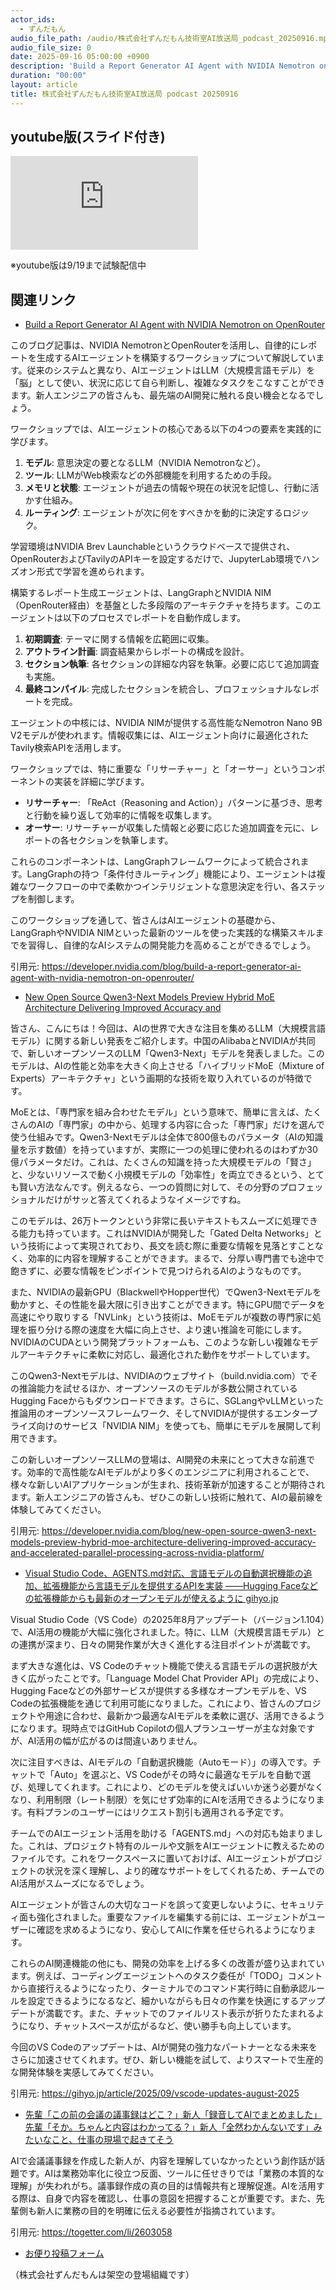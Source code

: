 ```yaml
---
actor_ids:
  - ずんだもん
audio_file_path: /audio/株式会社ずんだもん技術室AI放送局_podcast_20250916.mp3
audio_file_size: 0
date: 2025-09-16 05:00:00 +0900
description: 'Build a Report Generator AI Agent with NVIDIA Nemotron on OpenRouter、New Open Source Qwen3-Next Models Preview Hybrid MoE Architecture Delivering Improved Accuracy and、Visual Studio Code、AGENTS.md対応、言語モデルの自動選択機能の追加、拡張機能から言語モデルを提供するAPIを実装 ——Hugging Faceなどの拡張機能からも最新のオープンモデルが使えるように  gihyo.jp、先輩「この前の会議の議事録はどこ？」新人「録音してAIでまとめました」先輩「そか。ちゃんと内容はわかってる？」新人「全然わかんないです」みたいなこと、仕事の現場で起きてそう'
duration: "00:00"
layout: article
title: 株式会社ずんだもん技術室AI放送局 podcast 20250916
---
```


## youtube版(スライド付き)

<div class="article-video"><iframe src="https://www.youtube.com/embed/PhULvHcQA8E" title="YouTube video player" frameborder="0" allow="accelerometer; autoplay; clipboard-write; encrypted-media; gyroscope; picture-in-picture; web-share" referrerpolicy="strict-origin-when-cross-origin" allowfullscreen></iframe></div>

※youtube版は9/19まで試験配信中

## 関連リンク


- [Build a Report Generator AI Agent with NVIDIA Nemotron on OpenRouter](https://developer.nvidia.com/blog/build-a-report-generator-ai-agent-with-nvidia-nemotron-on-openrouter/)  


このブログ記事は、NVIDIA NemotronとOpenRouterを活用し、自律的にレポートを生成するAIエージェントを構築するワークショップについて解説しています。従来のシステムと異なり、AIエージェントはLLM（大規模言語モデル）を「脳」として使い、状況に応じて自ら判断し、複雑なタスクをこなすことができます。新人エンジニアの皆さんも、最先端のAI開発に触れる良い機会となるでしょう。

ワークショップでは、AIエージェントの核心である以下の4つの要素を実践的に学びます。
1.  **モデル**: 意思決定の要となるLLM（NVIDIA Nemotronなど）。
2.  **ツール**: LLMがWeb検索などの外部機能を利用するための手段。
3.  **メモリと状態**: エージェントが過去の情報や現在の状況を記憶し、行動に活かす仕組み。
4.  **ルーティング**: エージェントが次に何をすべきかを動的に決定するロジック。

学習環境はNVIDIA Brev Launchableというクラウドベースで提供され、OpenRouterおよびTavilyのAPIキーを設定するだけで、JupyterLab環境でハンズオン形式で学習を進められます。

構築するレポート生成エージェントは、LangGraphとNVIDIA NIM（OpenRouter経由）を基盤とした多段階のアーキテクチャを持ちます。このエージェントは以下のプロセスでレポートを自動作成します。
1.  **初期調査**: テーマに関する情報を広範囲に収集。
2.  **アウトライン計画**: 調査結果からレポートの構成を設計。
3.  **セクション執筆**: 各セクションの詳細な内容を執筆。必要に応じて追加調査も実施。
4.  **最終コンパイル**: 完成したセクションを統合し、プロフェッショナルなレポートを完成。

エージェントの中核には、NVIDIA NIMが提供する高性能なNemotron Nano 9B V2モデルが使われます。情報収集には、AIエージェント向けに最適化されたTavily検索APIを活用します。

ワークショップでは、特に重要な「リサーチャー」と「オーサー」というコンポーネントの実装を詳細に学びます。
*   **リサーチャー**: 「ReAct（Reasoning and Action）」パターンに基づき、思考と行動を繰り返して効率的に情報を収集します。
*   **オーサー**: リサーチャーが収集した情報と必要に応じた追加調査を元に、レポートの各セクションを執筆します。

これらのコンポーネントは、LangGraphフレームワークによって統合されます。LangGraphの持つ「条件付きルーティング」機能により、エージェントは複雑なワークフローの中で柔軟かつインテリジェントな意思決定を行い、各ステップを制御します。

このワークショップを通して、皆さんはAIエージェントの基礎から、LangGraphやNVIDIA NIMといった最新のツールを使った実践的な構築スキルまでを習得し、自律的なAIシステムの開発能力を高めることができるでしょう。

引用元: https://developer.nvidia.com/blog/build-a-report-generator-ai-agent-with-nvidia-nemotron-on-openrouter/


- [New Open Source Qwen3-Next Models Preview Hybrid MoE Architecture Delivering Improved Accuracy and](https://developer.nvidia.com/blog/new-open-source-qwen3-next-models-preview-hybrid-moe-architecture-delivering-improved-accuracy-and-accelerated-parallel-processing-across-nvidia-platform/)  


皆さん、こんにちは！今回は、AIの世界で大きな注目を集めるLLM（大規模言語モデル）に関する新しい発表をご紹介します。中国のAlibabaとNVIDIAが共同で、新しいオープンソースのLLM「Qwen3-Next」モデルを発表しました。このモデルは、AIの性能と効率を大きく向上させる「ハイブリッドMoE（Mixture of Experts）アーキテクチャ」という画期的な技術を取り入れているのが特徴です。

MoEとは、「専門家を組み合わせたモデル」という意味で、簡単に言えば、たくさんのAIの「専門家」の中から、処理する内容に合った「専門家」だけを選んで使う仕組みです。Qwen3-Nextモデルは全体で800億ものパラメータ（AIの知識量を示す数値）を持っていますが、実際に一つの処理に使われるのはわずか30億パラメータだけ。これは、たくさんの知識を持った大規模モデルの「賢さ」と、少ないリソースで動く小規模モデルの「効率性」を両立できるという、とても賢い方法なんです。例えるなら、一つの質問に対して、その分野のプロフェッショナルだけがサッと答えてくれるようなイメージですね。

このモデルは、26万トークンという非常に長いテキストもスムーズに処理できる能力も持っています。これはNVIDIAが開発した「Gated Delta Networks」という技術によって実現されており、長文を読む際に重要な情報を見落とすことなく、効率的に内容を理解することができます。まるで、分厚い専門書でも途中で飽きずに、必要な情報をピンポイントで見つけられるAIのようなものです。

また、NVIDIAの最新GPU（BlackwellやHopper世代）でQwen3-Nextモデルを動かすと、その性能を最大限に引き出すことができます。特にGPU間でデータを高速にやり取りする「NVLink」という技術は、MoEモデルが複数の専門家に処理を振り分ける際の速度を大幅に向上させ、より速い推論を可能にします。NVIDIAのCUDAという開発プラットフォームも、このような新しい複雑なモデルアーキテクチャに柔軟に対応し、最適化された動作をサポートしています。

このQwen3-Nextモデルは、NVIDIAのウェブサイト（build.nvidia.com）でその推論能力を試せるほか、オープンソースのモデルが多数公開されているHugging Faceからもダウンロードできます。さらに、SGLangやvLLMといった推論用のオープンソースフレームワーク、そしてNVIDIAが提供するエンタープライズ向けのサービス「NVIDIA NIM」を使っても、簡単にモデルを展開して利用できます。

この新しいオープンソースLLMの登場は、AI開発の未来にとって大きな前進です。効率的で高性能なAIモデルがより多くのエンジニアに利用されることで、様々な新しいAIアプリケーションが生まれ、技術革新が加速することが期待されます。新人エンジニアの皆さんも、ぜひこの新しい技術に触れて、AIの最前線を体験してみてください。

引用元: https://developer.nvidia.com/blog/new-open-source-qwen3-next-models-preview-hybrid-moe-architecture-delivering-improved-accuracy-and-accelerated-parallel-processing-across-nvidia-platform/


- [Visual Studio Code、AGENTS.md対応、言語モデルの自動選択機能の追加、拡張機能から言語モデルを提供するAPIを実装 ——Hugging Faceなどの拡張機能からも最新のオープンモデルが使えるように  gihyo.jp](https://gihyo.jp/article/2025/09/vscode-updates-august-2025)  


Visual Studio Code（VS Code）の2025年8月アップデート（バージョン1.104）で、AI活用の機能が大幅に強化されました。特に、LLM（大規模言語モデル）との連携が深まり、日々の開発作業が大きく進化する注目ポイントが満載です。

まず大きな進化は、VS Codeのチャット機能で使える言語モデルの選択肢が大きく広がったことです。「Language Model Chat Provider API」の完成により、Hugging Faceなどの外部サービスが提供する多様なオープンモデルを、VS Codeの拡張機能を通じて利用可能になりました。これにより、皆さんのプロジェクトや用途に合わせ、最新かつ最適なAIモデルを柔軟に選び、活用できるようになります。現時点ではGitHub Copilotの個人プランユーザーが主な対象ですが、AI活用の幅が広がるのは間違いありません。

次に注目すべきは、AIモデルの「自動選択機能（Autoモード）」の導入です。チャットで「Auto」を選ぶと、VS Codeがその時々に最適なモデルを自動で選び、処理してくれます。これにより、どのモデルを使えばいいか迷う必要がなくなり、利用制限（レート制限）を気にせず効率的にAIを活用できるようになります。有料プランのユーザーにはリクエスト割引も適用される予定です。

チームでのAIエージェント活用を助ける「AGENTS.md」への対応も始まりました。これは、プロジェクト特有のルールや文脈をAIエージェントに教えるためのファイルです。これをワークスペースに置いておけば、AIエージェントがプロジェクトの状況を深く理解し、より的確なサポートをしてくれるため、チームでのAI活用がスムーズになるでしょう。

AIエージェントが皆さんの大切なコードを誤って変更しないように、セキュリティ面も強化されました。重要なファイルを編集する前には、エージェントがユーザーに確認を求めるようになり、安心してAIに作業を任せられるようになります。

これらのAI関連機能の他にも、開発の効率を上げる多くの改善が盛り込まれています。例えば、コーディングエージェントへのタスク委任が「TODO」コメントから直接行えるようになったり、ターミナルでのコマンド実行時に自動承認ルールを設定できるようになるなど、細かいながらも日々の作業を快適にするアップデートが満載です。また、チャットでのファイルリスト表示が折りたたまれるようになり、チャットスペースが広がるなど、使い勝手も向上しています。

今回のVS Codeのアップデートは、AIが開発の強力なパートナーとなる未来をさらに加速させてくれます。ぜひ、新しい機能を試して、よりスマートで生産的な開発体験を実感してみてください。

引用元: https://gihyo.jp/article/2025/09/vscode-updates-august-2025


- [先輩「この前の会議の議事録はどこ？」新人「録音してAIでまとめました」先輩「そか。ちゃんと内容はわかってる？」新人「全然わかんないです」みたいなこと、仕事の現場で起きてそう](https://togetter.com/li/2603058)  


AIで会議議事録を作成した新人が、内容を理解していなかったという創作話が話題です。AIは業務効率化に役立つ反面、ツールに任せきりでは「業務の本質的な理解」が失われがち。議事録作成の真の目的は情報共有と理解促進。AIを活用する際は、自身で内容を確認し、仕事の意図を把握することが重要です。また、先輩側も新人に業務の目的を明確に伝える必要性が指摘されています。

引用元: https://togetter.com/li/2603058



- [お便り投稿フォーム](https://forms.gle/ffg4JTfqdiqK62qf9)

（株式会社ずんだもんは架空の登場組織です）
